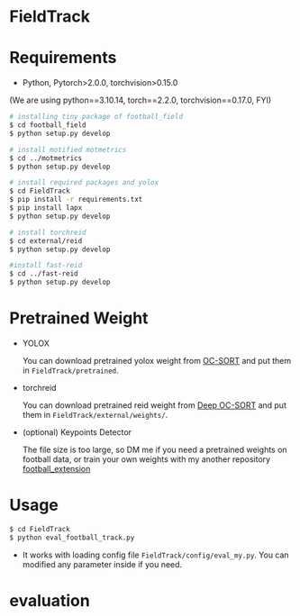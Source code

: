 # FieldTrack

# Requirements
* Python, Pytorch>2.0.0, torchvision>0.15.0

(We are using python==3.10.14, torch==2.2.0, torchvision==0.17.0, FYI)

```bash
# installing tiny package of football_field
$ cd football_field
$ python setup.py develop

# install motified motmetrics
$ cd ../motmetrics
$ python setup.py develop

# install required packages and yolox
$ cd FieldTrack
$ pip install -r requirements.txt
$ pip install lapx
$ python setup.py develop

# install torchreid
$ cd external/reid
$ python setup.py develop

#install fast-reid
$ cd ../fast-reid
$ python setup.py develop
```

# Pretrained Weight
* YOLOX

    You can download pretrained yolox weight from [OC-SORT]("https://github.com/noahcao/OC_SORT.git") and put them in `FieldTrack/pretrained`.

* torchreid

    You can download pretrained reid weight from [Deep OC-SORT]("https://github.com/GerardMaggiolino/Deep-OC-SORT.git") and put them in `FieldTrack/external/weights/`.

* (optional) Keypoints Detector

    The file size is too large, so DM me if you need a pretrained weights on football data, or train your own weights with my another repository [football_extension]("https://github.com/maomao726/football_extension.git")

# Usage
```bash
$ cd FieldTrack
$ python eval_football_track.py
```
* It works with loading config file `FieldTrack/config/eval_my.py`. You can modified any parameter inside if you need.

# evaluation